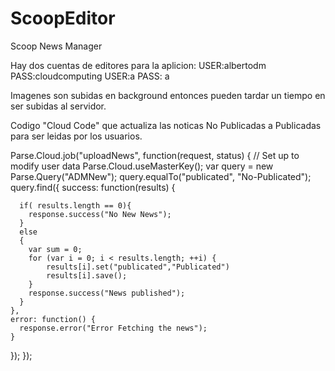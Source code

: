 # ScoopEditor
Scoop News Manager

Hay dos cuentas de editores para la aplicion:
USER:albertodm PASS:cloudcomputing
USER:a PASS: a

Imagenes son subidas en background entonces pueden tardar un tiempo en ser subidas al servidor. 

Codigo "Cloud Code" que actualiza las noticas No Publicadas a Publicadas para ser leidas por los usuarios.

Parse.Cloud.job("uploadNews", function(request, status) {
  // Set up to modify user data
  Parse.Cloud.useMasterKey();
  var query = new Parse.Query("ADMNew");
  query.equalTo("publicated", "No-Publicated");
  query.find({
    success: function(results) {
       
      if( results.length == 0){
        response.success("No New News");
      }
      else
      {
        var sum = 0;
        for (var i = 0; i < results.length; ++i) {
            results[i].set("publicated","Publicated")
            results[i].save();
        }
        response.success("News published");
      }     
    },
    error: function() {
      response.error("Error Fetching the news");
    }
  });
});
